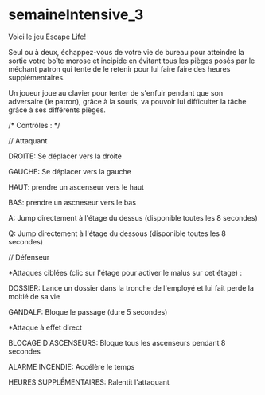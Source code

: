 # semaineIntensive_3

Voici le jeu Escape Life!

Seul ou à deux, échappez-vous de votre vie de bureau pour atteindre la sortie votre boîte morose et incipide en évitant tous les pièges posés par le méchant patron qui tente de le retenir pour lui faire faire des heures supplémentaires.

Un joueur joue au clavier pour tenter de s'enfuir pendant que son adversaire (le patron), grâce à la souris, va pouvoir lui difficulter la tâche grâce à ses différents pièges.

/* Contrôles : */

// Attaquant

DROITE: Se déplacer vers la droite

GAUCHE: Se déplacer vers la gauche

HAUT: prendre un ascenseur vers le haut

BAS: prendre un ascneseur vers le bas

A: Jump directement à l'étage du dessus (disponible toutes les 8 secondes)

Q: Jump directement à l'étage du dessous (disponible toutes les 8 secondes)

// Défenseur

*Attaques ciblées (clic sur l'étage pour activer le malus sur cet étage) :

DOSSIER: Lance un dossier dans la tronche de l'employé et lui fait perde la moitié de sa vie

GANDALF: Bloque le passage (dure 5 secondes)

*Attaque à effet direct

BLOCAGE D'ASCENSEURS: Bloque tous les ascenseurs pendant 8 secondes

ALARME INCENDIE: Accélère le temps

HEURES SUPPLÉMENTAIRES: Ralentit l'attaquant
